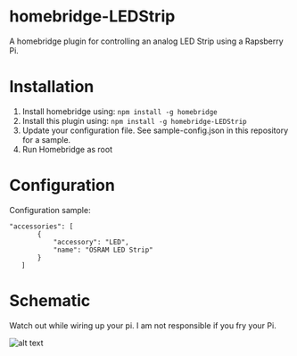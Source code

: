 # homebridge-LEDStrip

A homebridge plugin for controlling an analog LED Strip using a Rapsberry Pi. 

# Installation

1. Install homebridge using: `npm install -g homebridge`
2. Install this plugin using: `npm install -g homebridge-LEDStrip`
3. Update your configuration file. See sample-config.json in this repository for a sample. 
4. Run Homebridge as root

# Configuration

Configuration sample:

 ```
"accessories": [
        {
            "accessory": "LED",
            "name": "OSRAM LED Strip"
        }
    ]
```

# Schematic

Watch out while wiring up your pi. I am not responsible if you fry your Pi.

![alt text](https://github.com/TG908/homebridge-LEDStrip/blob/master/Homebridge%20LEDStrip%20-%20Schematic.png?raw=true "Schematic")


